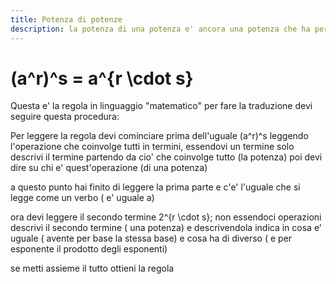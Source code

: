 ```yaml
---
title: Potenza di potenze
description: la potenza di una potenza e' ancora una potenza che ha per base la stessa base e per esponente il prodotto degli esponenti.
---
```


# <katex class="text-red text-left" display-mode>(a^r)^s = a^{r \cdot s}</katex>

Questa e' la regola in linguaggio "matematico" per fare la traduzione devi seguire questa procedura:

Per leggere la regola devi cominciare prima dell'uguale
<katex class="text-red">(a^r)^s</katex>
leggendo l'operazione che coinvolge tutti in termini, essendovi un termine solo descrivi il termine partendo da cio' che coinvolge tutto (<span class="text-indigo">la potenza</span>) poi devi dire su chi e' quest'operazione (<span class="text-indigo">di una potenza</span>)

a questo punto hai finito di leggere la prima parte e c'e' l'uguale che si legge come un verbo (<span class="text-indigo"> e' uguale a</span>)

ora devi leggere il secondo termine <katex class="text-red">2^{r \cdot s}</katex>; non essendoci operazioni descrivi il secondo termine (<span class="text-indigo"> una potenza</span>) e descrivendola indica in cosa e' uguale (<span class="text-indigo"> avente per base la stessa base</span>) e cosa ha di diverso (<span class="text-indigo"> e per esponente il prodotto degli esponenti</span>)

se metti assieme il tutto ottieni la regola